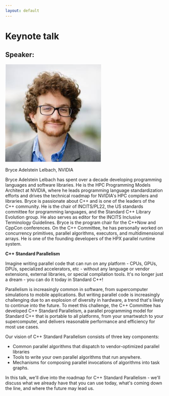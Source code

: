```yaml
---
layout: default
---
```


# Keynote talk

## Speaker:

![Bryce Lelbach](assets/balelbach.jpg)

Bryce Adelstein Lelbach, NVIDIA

Bryce Adelstein Lelbach has spent over a decade developing programming languages and software libraries. He is the HPC Programming Models Architect at NVIDIA, where he leads programming language standardization efforts and drives the technical roadmap for NVIDIA's HPC compilers and libraries. Bryce is passionate about C++ and is one of the leaders of the C++ community. He is the chair of INCITS/PL22, the US standards committee for programming languages, and the Standard C++ Library Evolution group. He also serves as editor for the INCITS Inclusive Terminology Guidelines. Bryce is the program chair for the C++Now and CppCon conferences. On the C++ Committee, he has personally worked on concurrency primitives, parallel algorithms, executors, and multidimensional arrays. He is one of the founding developers of the HPX parallel runtime system.

 
**C++ Standard Parallelism**


Imagine writing parallel code that can run on any platform - CPUs, GPUs, DPUs, specialized accelerators, etc - without any language or vendor extensions, external libraries, or special compilation tools. It's no longer just a dream - you can do it today in Standard C++!

Parallelism is increasingly common in software, from supercomputer simulations to mobile applications. But writing parallel code is increasingly challenging due to an explosion of diversity in hardware, a trend that's likely to continue into the future. To meet this challenge, the C++ Committee has developed C++ Standard Parallelism, a parallel programming model for Standard C++ that is portable to all platforms, from your smartwatch to your supercomputer, and delivers reasonable performance and efficiency for most use cases.

Our vision of C++ Standard Parallelism consists of three key components:

* Common parallel algorithms that dispatch to vendor-optimized parallel libraries
* Tools to write your own parallel algorithms that run anywhere.
* Mechanisms for composing parallel invocations of algorithms into task graphs.

In this talk, we'll dive into the roadmap for C++ Standard Parallelism - we'll discuss what we already have that you can use today, what's coming down the line, and where the future may lead us.
